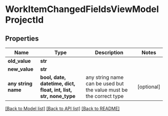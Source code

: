 # WorkItemChangedFieldsViewModelProjectId


## Properties
Name | Type | Description | Notes
------------ | ------------- | ------------- | -------------
**old_value** | **str** |  | 
**new_value** | **str** |  | 
**any string name** | **bool, date, datetime, dict, float, int, list, str, none_type** | any string name can be used but the value must be the correct type | [optional]

[[Back to Model list]](../README.md#documentation-for-models) [[Back to API list]](../README.md#documentation-for-api-endpoints) [[Back to README]](../README.md)


